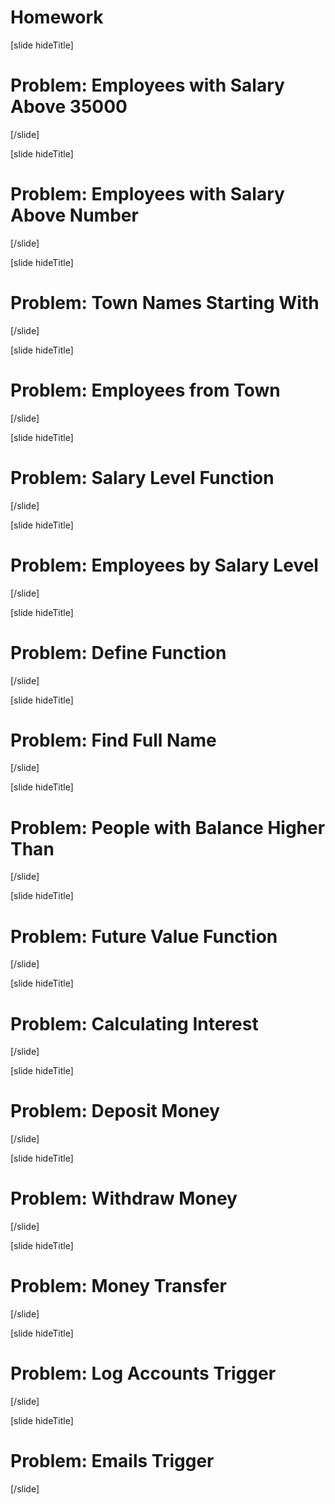 # Homework

[slide hideTitle]
# Problem: Employees with Salary Above 35000

[/slide]

[slide hideTitle]
# Problem: Employees with Salary Above Number

[/slide]

[slide hideTitle]
# Problem: Town Names Starting With

[/slide]

[slide hideTitle]
# Problem: Employees from Town

[/slide]

[slide hideTitle]
# Problem: Salary Level Function

[/slide]

[slide hideTitle]
# Problem: Employees by Salary Level 

[/slide]

[slide hideTitle]
# Problem: Define Function 

[/slide]

[slide hideTitle]
# Problem: Find Full Name 

[/slide]

[slide hideTitle]
# Problem: People with Balance Higher Than 

[/slide]

[slide hideTitle]
# Problem: Future Value Function 

[/slide]

[slide hideTitle]
# Problem: Calculating Interest 

[/slide]

[slide hideTitle]
# Problem: Deposit Money 

[/slide]

[slide hideTitle]
# Problem: Withdraw Money 

[/slide]

[slide hideTitle]
# Problem: Money Transfer

[/slide]

[slide hideTitle]
# Problem: Log Accounts Trigger 

[/slide]

[slide hideTitle]
# Problem: Emails Trigger 

[/slide]
